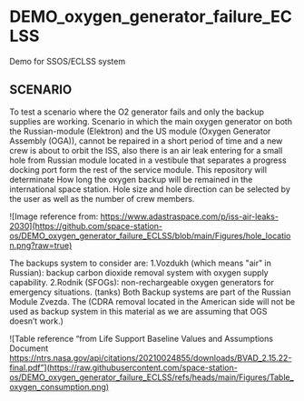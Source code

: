 # DEMO_oxygen_generator_failure_ECLSS
Demo for SSOS/ECLSS system 

## SCENARIO
To test a scenario where the O2 generator fails and only the backup supplies are working. Scenario in which the main oxygen generator on both the Russian-module (Elektron) and the US module (Oxygen Generator Assembly (OGA)), cannot be repaired in a short period of time and a new crew is about to orbit the ISS, also there is an air leak entering for a small hole from Russian module located in a vestibule that separates a progress docking port form the rest of the service module. 
This repository will determinate How long the oxygen backup will be remained in the international space station. Hole size and hole direction can be selected by the user as well as the number of crew members.

![Image reference from: https://www.adastraspace.com/p/iss-air-leaks-2030](https://github.com/space-station-os/DEMO_oxygen_generator_failure_ECLSS/blob/main/Figures/hole_location.png?raw=true)

The backups system to consider are: 
1.Vozdukh (which means "air" in Russian): backup carbon dioxide removal system with oxygen supply capability.
2.Rodnik (SFOGs): non-rechargeable oxygen generators for emergency situations.
(tanks)
Both Backup systems are part of the Russian Module Zvezda. The (CDRA removal located in the American side will not be used as backup system in this material as we are assuming that OGS doesn’t work.)

![Table reference “from Life Support Baseline Values and Assumptions Document
https://ntrs.nasa.gov/api/citations/20210024855/downloads/BVAD_2.15.22-final.pdf”](https://raw.githubusercontent.com/space-station-os/DEMO_oxygen_generator_failure_ECLSS/refs/heads/main/Figures/Table_oxygen_consumption.png)
